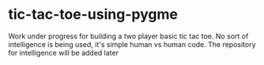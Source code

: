 # tic-tac-toe-using-pygme

Work under progress for building a two player basic tic tac toe. No sort of intelligence is being used, it's simple human vs human code.
The repository for intelligence will be added later
